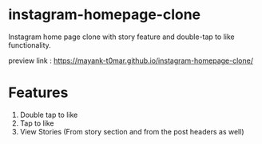 # instagram-homepage-clone
Instagram home page clone with story feature and double-tap to like functionality.

preview link :
https://mayank-t0mar.github.io/instagram-homepage-clone/

# Features
1. Double tap to like
2. Tap to like
3. View Stories (From story section and from the post headers as well)

